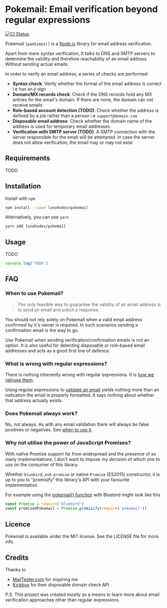 # Pokemail: Email verification beyond regular expressions

[![CI Status](https://travis-ci.org/lunohodov/pokemail.svg?branch=master)](https://travis-ci.org/lunohodov/pokemail)

Pokemail `[pəʊkimeɪl]` is a [Node.js](http://nodejs.org) library for email address verification.

Apart from mere syntax verification, it talks to DNS and SMTP servers to determine the validity and
therefore reachability of an email address. Without sending actual emails.

In order to verify an email address, a series of checks are performed:

* **Syntax check**: Verify whether the format of the email address is correct i.e has an `@` sign
* **Domain/MX records check**: Check if the DNS records hold any MX entries for the email's domain. If there are none, the domain can not receive emails
* **Role-based account detection (TODO)**: Check whether the address is defined by a job rather than a person i.e `support@domain.com`
* **Disposable email address**: Check whether the domain name of the address is used for temporary email addresses
* **Verification with SMTP server (TODO)**: A SMTP connection with the server responsible for the email will be attempted. In case the server does not allow verification, the email may or may not exist

## Requirements

TODO

## Installation

Install with `npm`

```bash
npm install --save lunohodov/pokemail
```

Alternatively, you can use `yarn`

```bash
yarn add lunohodov/pokemail
```

## Usage

TODO

```javascript
console.log('TODO')
```

## FAQ

### When to use Pokemail?

> The only feasible way to guarantee the validity of an email address is to send an email and solicit a response.

You should not rely solely on Pokemail when a valid email address confirmed by it's owner is required.
In such scenarios sending a confirmation email is the way to go.

Use Pokemail when sending verification/confirmation emails is not an option. It is also useful
for detecting disposable or role-based email addresses and acts as a good first line of defence.

### What is wrong with regular expressions?

There is nothing inherently wrong with regular expressions. It is [how we (ab)use them](https://blog.codinghorror.com/regex-use-vs-regex-abuse/).

Using regular expressions to [validate an email](http://www.ex-parrot.com//~pdw/Mail-RFC822-Address.html) yields nothing more than an indication the email is properly formatted. It says nothing about whether that address actually exists.

### Does Pokemail always work?

No, not always. As with any email validation there will always be false positives or negatives. See [when to use it](#when-to-use-pokemail).

### Why not utilise the power of JavaScript Promises?

With native Promise support far from widespread and the presence of so many
implementations, I don't want to impose my decision of which one to use on the
consumer of this library.

Whether `bluebird`, `es6-promise` or native `Promise` (ES2015) constructor, it
is up to you to "promisify" this library's API with your favourite implementation.

For example using the [pokemail() function](src/pokemail.js) with Bluebird might
look like this

```javascript
const Promise = require('bluebird')
const promisedPokemail = Promise.promisify(require('pokemail'))
```

## Licence

Pokemail is available under the MIT license. See the LICENSE file for more info.

## Credits

Thanks to

* [MailTester.com](http://www.mailtester.com) for inspiring me
* [Kickbox](https://kickbox.io) for their disposable domain check API 

P.S. This project was created mostly as a means to learn more about email verification approaches other than regular expressions.

